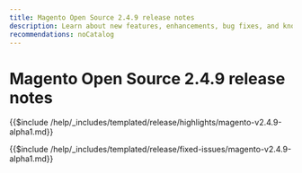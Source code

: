 ```yaml
---
title: Magento Open Source 2.4.9 release notes
description: Learn about new features, enhancements, bug fixes, and known issues in the 2.4.9 Magento Open Source release.
recommendations: noCatalog
---
```

# Magento Open Source 2.4.9 release notes

<!-- Highlights in v2.4.9-alpha1 -->

{{$include /help/_includes/templated/release/highlights/magento-v2.4.9-alpha1.md}}

<!-- Fixed issues in v2.4.9-alpha1 -->

{{$include /help/_includes/templated/release/fixed-issues/magento-v2.4.9-alpha1.md}}
